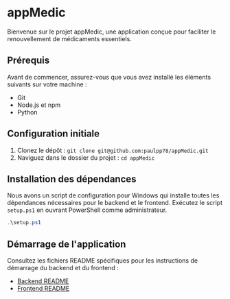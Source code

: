 # appMedic

Bienvenue sur le projet appMedic, une application conçue pour faciliter le renouvellement de médicaments essentiels.

## Prérequis

Avant de commencer, assurez-vous que vous avez installé les éléments suivants sur votre machine :

- Git
- Node.js et npm
- Python

## Configuration initiale

1. Clonez le dépôt : `git clone git@github.com:paulpp78/appMedic.git`
2. Naviguez dans le dossier du projet : `cd appMedic`

## Installation des dépendances

Nous avons un script de configuration pour Windows qui installe toutes les dépendances nécessaires pour le backend et le frontend. Exécutez le script `setup.ps1` en ouvrant PowerShell comme administrateur.

```powershell
.\setup.ps1
```

## Démarrage de l'application

Consultez les fichiers README spécifiques pour les instructions de démarrage du backend et du frontend :

- [Backend README](./appMedicBack/README.md)
- [Frontend README](./appMedicFront/README.md)
